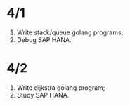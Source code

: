 # 4/1
1. Write stack/queue golang programs;
2. Debug SAP HANA.

# 4/2
1. Write dijkstra golang program;
2. Study SAP HANA.
